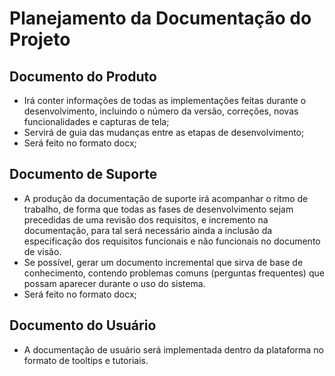 # Planejamento da Documentação do Projeto
## Documento do Produto
- Irá conter informações de todas as implementações feitas durante o desenvolvimento, incluindo o número da versão, correções, novas funcionalidades e capturas de tela;
- Servirá de guia das mudanças entre as etapas de desenvolvimento;
- Será feito no formato docx;
## Documento de Suporte
- A produção da documentação de suporte irá acompanhar o ritmo de trabalho, de forma que todas as fases de desenvolvimento sejam precedidas de uma revisão dos requisitos, e incremento na documentação,
para tal será necessário ainda a inclusão da especificação dos requisitos funcionais e não funcionais no documento de visão.
- Se possível, gerar um documento incremental que sirva de base de conhecimento, contendo problemas comuns (perguntas frequentes) que possam aparecer durante o uso do sistema.
- Será feito no formato docx;
## Documento do Usuário
- A documentação de usuário será implementada dentro da plataforma no formato de tooltips e tutoriais.
